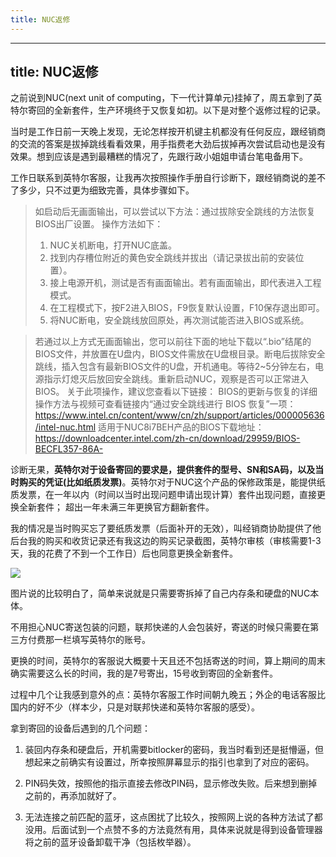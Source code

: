 ```yaml
---
title: NUC返修
---
```


---
title: NUC返修
---
之前说到NUC(next unit of computing，下一代计算单元)挂掉了，周五拿到了英特尔寄回的全新套件，生产环境终于又恢复如初。以下是对整个返修过程的记录。

当时是工作日前一天晚上发现，无论怎样按开机键主机都没有任何反应，跟经销商的交流的答案是拔掉跳线看看效果，用手指费老大劲后拔掉再次尝试启动也是没有效果。想到应该是遇到最糟糕的情况了，先跟行政小姐姐申请台笔电备用下。

工作日联系到英特尔客服，让我再次按照操作手册自行诊断下，跟经销商说的差不了多少，只不过更为细致完善，具体步骤如下。

> 如启动后无画面输出，可以尝试以下方法：通过拔除安全跳线的方法恢复BIOS出厂设置。
操作方法如下：
> 1. NUC关机断电，打开NUC底盖。
> 2. 找到内存槽位附近的黄色安全跳线并拔出（请记录拔出前的安装位置）。
> 3. 接上电源开机，测试是否有画面输出。若有画面输出，即代表进入工程模式。
> 4. 在工程模式下，按F2进入BIOS，F9恢复默认设置，F10保存退出即可。
> 5. 将NUC断电，安全跳线放回原处，再次测试能否进入BIOS或系统。
      
> 若通过以上方式无画面输出，您可以前往下面的地址下载以“.bio”结尾的BIOS文件，并放置在U盘内，BIOS文件需放在U盘根目录。断电后拔除安全跳线，插入包含有最新BIOS文件的U盘，开机通电。等待2~5分钟左右，电源指示灯熄灭后放回安全跳线。重新启动NUC，观察是否可以正常进入BIOS。
  关于此项操作，建议您查看以下链接：
> BIOS的更新与恢复的详细操作方法与视频可查看链接内“通过安全跳线进行 BIOS 恢复”一项：https://www.intel.cn/content/www/cn/zh/support/articles/000005636/intel-nuc.html
> 适用于NUC8i7BEH产品的BIOS下载地址：https://downloadcenter.intel.com/zh-cn/download/29959/BIOS-BECFL357-86A-

诊断无果，**英特尔对于设备寄回的要求是，提供套件的型号、SN和SA码，以及当时购买的凭证(比如纸质发票)**。英特尔对于NUC这个产品的保修政策是，能提供纸质发票，在一年以内（时间以当时出现问题申请出现计算）套件出现问题，直接更换全新套件；
超出一年未满三年更换官方翻新套件。

我的情况是当时购买忘了要纸质发票（后面补开的无效），叫经销商协助提供了他后台我的购买和收货记录还有我这边的购买记录截图，英特尔审核（审核需要1-3天，我的花费了不到一个工作日）后也同意更换全新套件。

![](https://i.loli.net/2021/01/17/fZASXjbmz2knIp8.png)

图片说的比较明白了，简单来说就是只需要寄拆掉了自己内存条和硬盘的NUC本体。

不用担心NUC寄送包装的问题，联邦快递的人会包装好，寄送的时候只需要在第三方付费那一栏填写英特尔的账号。

更换的时间，英特尔的客服说大概要十天且还不包括寄送的时间，算上期间的周末确实需要这么长的时间，我的是7号寄出，15号收到寄回的全新套件。

过程中几个让我感到意外的点：英特尔客服工作时间朝九晚五；外企的电话客服比国内的好不少（样本少，只是对联邦快递和英特尔客服的感受）。

拿到寄回的设备后遇到的几个问题：
1. 装回内存条和硬盘后，开机需要bitlocker的密码，我当时看到还是挺懵逼，但想起来之前确实有设置过，所幸按照屏幕显示的指引也拿到了对应的密码。

2. PIN码失效，按照他的指示直接去修改PIN码，显示修改失败。后来想到删掉之前的，再添加就好了。

3. 无法连接之前匹配的蓝牙，这点困扰了比较久，按照网上说的各种方法试了都没用。后面试到一个点赞不多的方法竟然有用，具体来说就是得到设备管理器将之前的蓝牙设备卸载干净（包括枚举器）。


